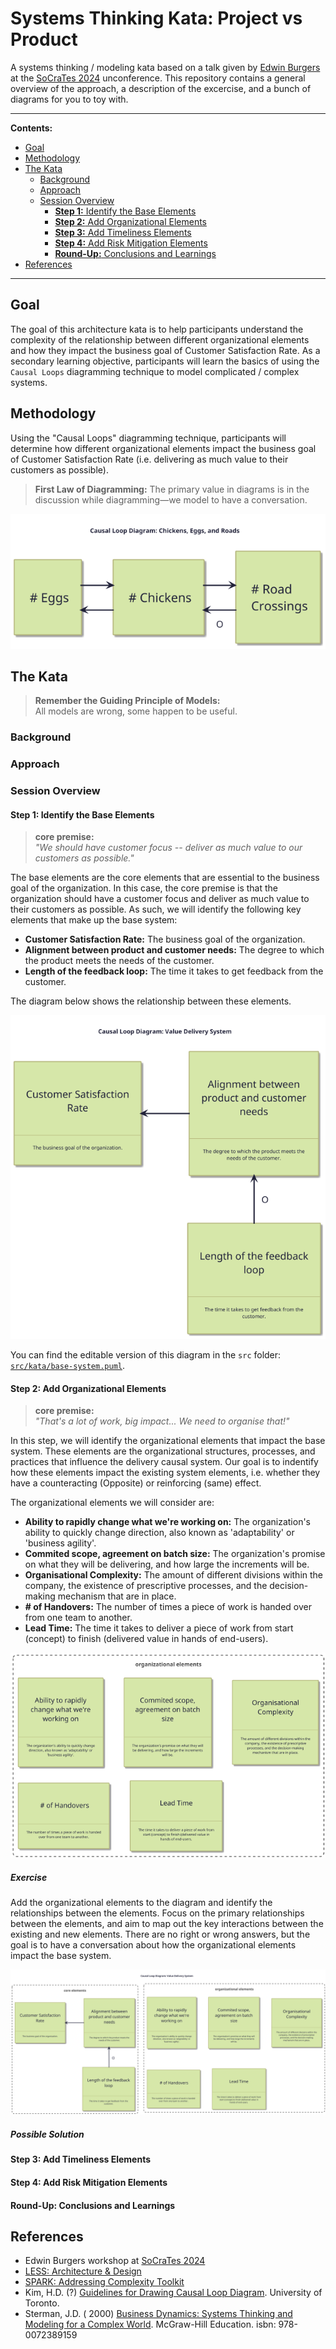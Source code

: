 # Systems Thinking Kata: Project vs Product

A systems thinking / modeling kata based on a talk given by [Edwin Burgers](https://www.linkedin.com/in/edwinburgers/) at the
[SoCraTes 2024](https://socratesbe.org) unconference. This repository contains a general overview of the approach, a description of the excercise,
and a bunch of diagrams for you to toy with.

---
**Contents:**

<!-- TOC -->

* [Goal](#goal)
* [Methodology](#methodology)
* [The Kata](#the-kata)
    * [Background](#background)
    * [Approach](#approach)
    * [Session Overview](#session-overview)
        * [**Step 1:** Identify the Base Elements](#step-1-identify-the-base-elements)
        * [**Step 2:** Add Organizational Elements](#step-2-add-organizational-elements)
        * [**Step 3:** Add Timeliness Elements](#step-3-add-timeliness-elements)
        * [**Step 4:** Add Risk Mitigation Elements](#step-4-add-risk-mitigation-elements)
        * [**Round-Up:** Conclusions and Learnings](#round-up-conclusions-and-learnings-)
* [References](#references)

<!-- TOC -->


---

## Goal

The goal of this architecture kata is to help participants understand the complexity of the relationship between different organizational elements
and how they impact the business goal of Customer Satisfaction Rate. As a secondary learning objective, participants will learn the basics of using
the `Causal Loops` diagramming technique to model complicated / complex systems.

## Methodology

Using the "Causal Loops" diagramming technique, participants will determine how different organizational elements impact
the business goal of Customer Satisfaction Rate (i.e. delivering as much value to their customers as possible).

> **First Law of Diagramming:**
> The primary value in diagrams is in the discussion while diagramming—we model to have a conversation.

![./docs/example_loop.svg](./docs/example_loop.png)

## The Kata

> **Remember the Guiding Principle of Models:**  
> All models are wrong, some happen to be useful.

### Background

### Approach

### Session Overview

#### **Step 1:** Identify the Base Elements

> **core premise:**  
> _"We should have customer focus -- deliver as much value to our customers as possible."_

The base elements are the core elements that are essential to the business goal of the organization. In this case, the core premise is that the
organization should have a customer focus and deliver as much value to their customers as possible. As such, we will identify the following key
elements that make up the base system:

* **Customer Satisfaction Rate:** The business goal of the organization.
* **Alignment between product and customer needs:** The degree to which the product meets the needs of the customer.
* **Length of the feedback loop:** The time it takes to get feedback from the customer.

The diagram below shows the relationship between these elements.

![Core elements](./docs/value_delivery-PART_1.png)

You can find the editable version of this diagram in the `src` folder: [`src/kata/base-system.puml`](./src/kata/base-system.puml).

#### **Step 2:** Add Organizational Elements

> **core premise:**  
> _"That's a lot of work, big impact... We need to organise that!"_

In this step, we will identify the organizational elements that impact the base system.
These elements are the organizational structures, processes, and practices that influence the delivery causal system.
Our goal is to indentify how these elements impact the existing system elements, i.e. whether they have a counteracting (Opposite) or
reinforcing (same) effect.

The organizational elements we will consider are:

* **Ability to rapidly change what we're working on:** The organization's ability to quickly change direction, also known as 'adaptability' or
  'business agility'.
* **Commited scope, agreement on batch size:** The organization's promise on what they will be delivering, and how large the increments will be.
* **Organisational Complexity:** The amount of different divisions within the company, the existence of prescriptive processes, and the
  decision-making mechanism that are in place.
* **# of Handovers:** The number of times a piece of work is handed over from one team to another.
* **Lead Time:** The time it takes to deliver a piece of work from start (concept) to finish (delivered value in hands of end-users).

![Elements to be added](./docs/organizational_elements_TO-ADD.png)

##### Exercise

Add the organizational elements to the diagram and identify the relationships between the elements.
Focus on the primary relationships between the elements, and aim to map out the key interactions between the existing and new elements.
There are no right or wrong answers, but the goal is to have a conversation about how the organizational elements impact the base system.

![Elements to be added](./docs/organizational_elements_CONNECT-US.png)

##### Possible Solution

#### **Step 3:** Add Timeliness Elements

#### **Step 4:** Add Risk Mitigation Elements

#### **Round-Up:** Conclusions and Learnings

## References

* Edwin Burgers workshop at [SoCraTes 2024](https://socratesbe.org/)
* [LESS: Architecture & Design](https://less.works/less/technical-excellence/architecture-design)
* [SPARK: Addressing Complexity Toolkit](https://spark.mcmaster.ca/)
* Kim,
  H.D. (?) [Guidelines for Drawing Causal Loop Diagram](https://www.cs.toronto.edu/~sme/SystemsThinking/GuidelinesforDrawingCausalLoopDiagrams.pdf).
  University of Toronto.
* Sterman, J.D. (
  2000) [Business Dynamics: Systems Thinking and Modeling for a Complex World](https://www.goodreads.com/book/show/39736248-business-dynamics).
  McGraw-Hill Education. isbn: 978-0072389159
